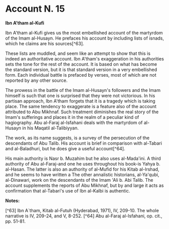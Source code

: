 Account N. 15
=============

**Ibn A’tham al-Kufi**

Ibn A'tham al-Kufi gives us the most embellished account of the
martyrdom of the Imam al-Husayn. He prefaces his account by including
lists of isnads, which he claims are his sources[^63].

These lists are muddled, and seem like an attempt to show that this is
indeed an authoritative account. Ibn A'tham's exaggeration in his
authorities sets the tone for the rest of the account. It is based on
what has become the standard version, but it is that standard version in
a very embellished form. Each individual battle is prefaced by verses,
most of which are not reported by any other source.

The prowess in the battle of the Imam al-Husayn's followers and the
Imam himself is such that one is surprised that they were not
victorious. In his partisan approach, Ibn A'tham forgets that it is a
tragedy which is taking place. The same tendency to exaggerate is a
feature also of the account attributed to Abu Mikhnaf. Such treatment
diminishes the real story of the Imam's sufferings and places it in the
realm of a peculiar kind of hagiography. Abu al-Faraj al-Isfahani deals
with the martyrdom of al-Husayn in his Maqatil al-Talibiyyan.

The work, as its name suggests, is a survey of the persecution of the
descendants of Abu Talib. His account is brief in comparison with
al-Tabari and al-Baladhuri, but he does give a useful account[^64].

His main authority is Nasr b. Muzahim but he also uses al-Mada'ini. A
third authority of Abu al-Faraj-and one he uses throughout his book-is
Yahya b. al-Hasan. The latter is also an authority of al-Mufid for his
Kitab al-Irshad, and he seems to have written a The other annalistic
historians, al-Ya'qubi, al-Dinawari, work on the descendants of the Imam
'Ali b. Abi Talib. The account supplements the reports of Abu Mikhnaf,
but by and large it acts as confirmation that al-Tabari's use of Ibn
al-Kalbi is authentic.

**Notes:**

[^63] Ibn A\`tham, Kitab al-Futuh (Hyderabad, 1971), IV, 209-10. The
whole narrative is IV, 209-24, and V, 8-252.
[^64] Abu al-Faraj al-Isfahani, op. cit., pp. 51-81.

